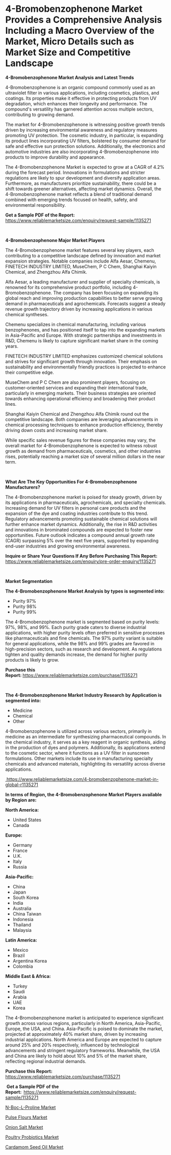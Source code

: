 <p><h1>4-Bromobenzophenone Market Provides a Comprehensive Analysis Including a Macro Overview of the Market, Micro Details such as Market Size and Competitive Landscape</h1></p><p><strong>4-Bromobenzophenone Market Analysis and Latest Trends</strong></p>
<p><p>4-Bromobenzophenone is an organic compound commonly used as an ultraviolet filter in various applications, including cosmetics, plastics, and coatings. Its properties make it effective in protecting products from UV degradation, which enhances their longevity and performance. The compound's versatility has garnered attention across multiple sectors, contributing to growing demand.</p><p>The market for 4-Bromobenzophenone is witnessing positive growth trends driven by increasing environmental awareness and regulatory measures promoting UV protection. The cosmetic industry, in particular, is expanding its product lines incorporating UV filters, bolstered by consumer demand for safe and effective sun protection solutions. Additionally, the electronics and automotive industries are also incorporating 4-Bromobenzophenone into products to improve durability and appearance.</p><p>The 4-Bromobenzophenone Market is expected to grow at a CAGR of 4.2% during the forecast period. Innovations in formulations and stricter regulations are likely to spur development and diversify application areas. Furthermore, as manufacturers prioritize sustainability, there could be a shift towards greener alternatives, affecting market dynamics. Overall, the 4-Bromobenzophenone market reflects a blend of traditional demand combined with emerging trends focused on health, safety, and environmental responsibility.</p></p>
<p><strong>Get a Sample PDF of the Report:&nbsp;</strong> <a href="https://www.reliablemarketsize.com/enquiry/request-sample/1135271?utm_campaign=1326&utm_medium=2&utm_source=Github&utm_content=ia&utm_term=09102024&utm_id=4-bromobenzophenone">https://www.reliablemarketsize.com/enquiry/request-sample/1135271</a></p>
<p>&nbsp;</p>
<p><strong>4-Bromobenzophenone Major Market Players</strong></p>
<p><p>The 4-Bromobenzophenone market features several key players, each contributing to a competitive landscape defined by innovation and market expansion strategies. Notable companies include Alfa Aesar, Chemenu, FINETECH INDUSTRY LIMITED, MuseChem, P C Chem, Shanghai Kaiyin Chemical, and Zhengzhou Alfa Chimik.</p><p>Alfa Aesar, a leading manufacturer and supplier of specialty chemicals, is renowned for its comprehensive product portfolio, including 4-Bromobenzophenone. The company has been focusing on expanding its global reach and improving production capabilities to better serve growing demand in pharmaceuticals and agrochemicals. Forecasts suggest a steady revenue growth trajectory driven by increasing applications in various chemical syntheses.</p><p>Chemenu specializes in chemical manufacturing, including various benzophenones, and has positioned itself to tap into the expanding markets in Asia-Pacific and Europe. With strategic partnerships and investments in R&D, Chemenu is likely to capture significant market share in the coming years.</p><p>FINETECH INDUSTRY LIMITED emphasizes customized chemical solutions and strives for significant growth through innovation. Their emphasis on sustainability and environmentally friendly practices is projected to enhance their competitive edge.</p><p>MuseChem and P C Chem are also prominent players, focusing on customer-oriented services and expanding their international trade, particularly in emerging markets. Their business strategies are oriented towards enhancing operational efficiency and broadening their product lines.</p><p>Shanghai Kaiyin Chemical and Zhengzhou Alfa Chimik round out the competitive landscape. Both companies are leveraging advancements in chemical processing techniques to enhance production efficiency, thereby driving down costs and increasing market share.</p><p>While specific sales revenue figures for these companies may vary, the overall market for 4-Bromobenzophenone is expected to witness robust growth as demand from pharmaceuticals, cosmetics, and other industries rises, potentially reaching a market size of several million dollars in the near term.</p></p>
<p>&nbsp;</p>
<p><strong>What Are The Key Opportunities For 4-Bromobenzophenone Manufacturers?</strong></p>
<p><p>The 4-Bromobenzophenone market is poised for steady growth, driven by its applications in pharmaceuticals, agrochemicals, and specialty chemicals. Increasing demand for UV filters in personal care products and the expansion of the dye and coating industries contribute to this trend. Regulatory advancements promoting sustainable chemical solutions will further enhance market dynamics. Additionally, the rise in R&D activities and innovations in brominated compounds are expected to foster new opportunities. Future outlook indicates a compound annual growth rate (CAGR) surpassing 5% over the next five years, supported by expanding end-user industries and growing environmental awareness.</p></p>
<p><strong>Inquire or Share Your Questions If Any Before Purchasing This Report:</strong> <a href="https://www.reliablemarketsize.com/enquiry/pre-order-enquiry/1135271?utm_campaign=1326&utm_medium=2&utm_source=Github&utm_content=ia&utm_term=09102024&utm_id=4-bromobenzophenone">https://www.reliablemarketsize.com/enquiry/pre-order-enquiry/1135271</a></p>
<p>&nbsp;</p>
<p><strong>Market Segmentation</strong></p>
<p><strong>The 4-Bromobenzophenone Market Analysis by types is segmented into:</strong></p>
<p><ul><li>Purity 97%</li><li>Purity 98%</li><li>Purity 99%</li></ul></p>
<p><p>The 4-Bromobenzophenone market is segmented based on purity levels: 97%, 98%, and 99%. Each purity grade caters to diverse industrial applications, with higher purity levels often preferred in sensitive processes like pharmaceuticals and fine chemicals. The 97% purity variant is suitable for general applications, while the 98% and 99% grades are favored in high-precision sectors, such as research and development. As regulations tighten and quality demands increase, the demand for higher purity products is likely to grow.</p></p>
<p><strong>Purchase this Report:&nbsp;</strong><a href="https://www.reliablemarketsize.com/purchase/1135271?utm_campaign=1326&utm_medium=2&utm_source=Github&utm_content=ia&utm_term=09102024&utm_id=4-bromobenzophenone">https://www.reliablemarketsize.com/purchase/1135271</a></p>
<p>&nbsp;</p>
<p><strong>The 4-Bromobenzophenone Market Industry Research by Application is segmented into:</strong></p>
<p><ul><li>Medicine</li><li>Chemical</li><li>Other</li></ul></p>
<p><p>4-Bromobenzophenone is utilized across various sectors, primarily in medicine as an intermediate for synthesizing pharmaceutical compounds. In the chemical industry, it serves as a key reagent in organic synthesis, aiding in the production of dyes and polymers. Additionally, its applications extend to the cosmetic sector, where it functions as a UV filter in sunscreen formulations. Other markets include its use in manufacturing specialty chemicals and advanced materials, highlighting its versatility across diverse applications.</p></p>
<p><a href="https://www.reliablemarketsize.com/4-bromobenzophenone-market-in-global-r1135271?utm_campaign=1326&utm_medium=2&utm_source=Github&utm_content=ia&utm_term=09102024&utm_id=4-bromobenzophenone">&nbsp;https://www.reliablemarketsize.com/4-bromobenzophenone-market-in-global-r1135271</a></p>
<p><strong>In terms of Region, the 4-Bromobenzophenone Market Players available by Region are:</strong></p>
<p>
    <p> <strong> North America: </strong>
        <ul>
            <li>United States</li>
            <li>Canada</li>
        </ul>
        </p> 
    <p> <strong> Europe: </strong>
        <ul>
            <li>Germany</li>
            <li>France</li>
            <li>U.K.</li>
            <li>Italy</li>
            <li>Russia</li>
        </ul>
        </p> 
    <p> <strong> Asia-Pacific: </strong>
        <ul>
            <li>China</li>
            <li>Japan</li>
            <li>South Korea</li>
            <li>India</li>
            <li>Australia</li>
            <li>China Taiwan</li>
            <li>Indonesia</li>
            <li>Thailand</li>
            <li>Malaysia</li>
        </ul>
        </p> 
    <p> <strong> Latin America: </strong>
        <ul>
            <li>Mexico</li>
            <li>Brazil</li>
            <li>Argentina Korea</li>
            <li>Colombia</li>
        </ul>
        </p> 
    <p> <strong> Middle East & Africa: </strong>
        <ul>
            <li>Turkey</li>
            <li>Saudi</li>
            <li>Arabia</li>
            <li>UAE</li>
            <li>Korea</li>
        </ul>
    </p>
    </p>
<p><p>The 4-Bromobenzophenone market is anticipated to experience significant growth across various regions, particularly in North America, Asia-Pacific, Europe, the USA, and China. Asia-Pacific is poised to dominate the market, projected at approximately 40% market share, driven by increasing industrial applications. North America and Europe are expected to capture around 25% and 20% respectively, influenced by technological advancements and stringent regulatory frameworks. Meanwhile, the USA and China are likely to hold about 10% and 5% of the market share, reflecting regional industrial demands.</p></p>
<p><strong>Purchase this Report: </strong><a href="https://www.reliablemarketsize.com/purchase/1135271?utm_campaign=1326&utm_medium=2&utm_source=Github&utm_content=ia&utm_term=09102024&utm_id=4-bromobenzophenone">https://www.reliablemarketsize.com/purchase/1135271</a></p>
<p>&nbsp;<strong>Get a Sample PDF of the Report:&nbsp;&nbsp;</strong><a href="https://www.reliablemarketsize.com/enquiry/request-sample/1135271?utm_campaign=1326&utm_medium=2&utm_source=Github&utm_content=ia&utm_term=09102024&utm_id=4-bromobenzophenone">https://www.reliablemarketsize.com/enquiry/request-sample/1135271</a></p>
<p><strong></strong></p>
<p><p><a href="https://github.com/ashepherd82/Market-Research-Report-List-6/blob/main/n-boc-l-proline-market.md?utm_campaign=1326&utm_medium=2&utm_source=Github&utm_content=ia&utm_term=09102024&utm_id=4-bromobenzophenone">N-Boc-L-Proline Market</a></p><p><a href="https://www.linkedin.com/pulse/emerging-technologies-reshaping-pulse-flours-market-impact-yyaje?utm_campaign=1326&utm_medium=2&utm_source=Github&utm_content=ia&utm_term=09102024&utm_id=4-bromobenzophenone">Pulse Flours Market</a></p><p><a href="https://issuu.com/reportprime-2/docs/onion-salt-market-size-2030.pptx_4004808e2ec956?utm_campaign=1326&utm_medium=2&utm_source=Github&utm_content=ia&utm_term=09102024&utm_id=4-bromobenzophenone">Onion Salt Market</a></p><p><a href="https://www.linkedin.com/pulse/competitive-intelligence-poultry-probiotics-market-key-nxjrf?utm_campaign=1326&utm_medium=2&utm_source=Github&utm_content=ia&utm_term=09102024&utm_id=4-bromobenzophenone">Poultry Probiotics Market</a></p><p><a href="https://issuu.com/reportprime-2/docs/cardamom-seed-oil-market-size-2030._958165624a24cf?utm_campaign=1326&utm_medium=2&utm_source=Github&utm_content=ia&utm_term=09102024&utm_id=4-bromobenzophenone">Cardamom Seed Oil Market</a></p></p>